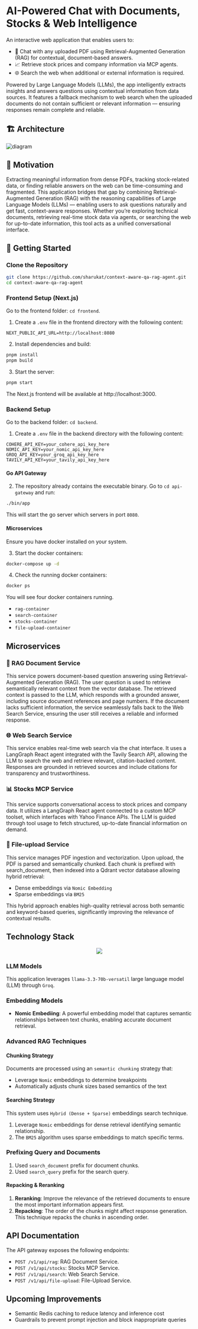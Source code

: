 # AI-Powered Chat with Documents, Stocks & Web Intelligence

An interactive web application that enables users to:
- 💬 Chat with any uploaded PDF using Retrieval-Augmented Generation (RAG) for contextual, document-based answers.
- 📈 Retrieve stock prices and company information via MCP agents.
- 🌐 Search the web when additional or external information is required.

Powered by Large Language Models (LLMs), the app intelligently extracts insights and answers questions using contextual information from data sources. It features a fallback mechanism to web search when the uploaded documents do not contain sufficient or relevant information — ensuring responses remain complete and reliable.

## 🏗️ Architecture
![diagram](https://github.com/user-attachments/assets/37b02fd0-6c82-4772-8c8f-2941cf514c74)

## 🌱 Motivation
Extracting meaningful information from dense PDFs, tracking stock-related data, or finding reliable answers on the web can be time-consuming and fragmented. This application bridges that gap by combining Retrieval-Augmented Generation (RAG) with the reasoning capabilities of Large Language Models (LLMs) — enabling users to ask questions naturally and get fast, context-aware responses. Whether you’re exploring technical documents, retrieving real-time stock data via agents, or searching the web for up-to-date information, this tool acts as a unified conversational interface. 

## 🚀 Getting Started

### Clone the Repository
```bash
git clone https://github.com/sharukat/context-aware-qa-rag-agent.git
cd context-aware-qa-rag-agent
```

### Frontend Setup (Next.js)
Go to the frontend folder: `cd frontend`.

1. Create a `.env` file in the frontend directory with the following content:
```
NEXT_PUBLIC_API_URL=http://localhost:8080
```

2. Install dependencies and build:
```bash
pnpm install
pnpm build
```

3. Start the server:
```bash
pnpm start
```

The Next.js frontend will be available at http://localhost:3000.

### Backend Setup
Go to the backend folder: `cd backend`.
1. Create a `.env` file in the backend directory with the following content:
```
COHERE_API_KEY=your_cohere_api_key_here
NOMIC_API_KEY=your_nomic_api_key_here
GROQ_API_KEY=your_groq_api_key_here
TAVILY_API_KEY=your_tavily_api_key_here
```

#### Go API Gateway
2. The repository already contains the executable binary. Go to `cd api-gateway` and run:
```bash
./bin/app
```

This will start the go server which servers in port `8080`.

#### Microservices
Ensure you have docker installed on your system.

3. Start the docker containers:
```bash
docker-compose up -d
```

4. Check the running docker containers:
```bash
docker ps
```

You will see four docker containers running.
- `rag-container`
- `search-container`
- `stocks-container`
- `file-upload-container`

## Microservices
### 🧾 RAG Document Service
This service powers document-based question answering using Retrieval-Augmented Generation (RAG). The user question is used to retrieve semantically relevant context from the vector database. The retrieved context is passed to the LLM, which responds with a grounded answer, including source document references and page numbers. If the document lacks sufficient information, the service seamlessly falls back to the Web Search Service, ensuring the user still receives a reliable and informed response.

### 🌐 Web Search Service
This service enables real-time web search via the chat interface. It uses a LangGraph React agent integrated with the Tavily Search API, allowing the LLM to search the web and retrieve relevant, citation-backed content. Responses are grounded in retrieved sources and include citations for transparency and trustworthiness. 

### 📊 Stocks MCP Service
This service supports conversational access to stock prices and company data. It utilizes a LangGraph React agent connected to a custom MCP toolset, which interfaces with Yahoo Finance APIs. The LLM is guided through tool usage to fetch structured, up-to-date financial information on demand.

### 📂 File-upload Service
This service manages PDF ingestion and vectorization. Upon upload, the PDF is parsed and semantically chunked. Each chunk is prefixed with search_document, then indexed into a Qdrant vector database allowing hybrid retrieval:
- Dense embeddings via `Nomic Embedding`
- Sparse embeddings via `BM25`

This hybrid approach enables high-quality retrieval across both semantic and keyword-based queries, significantly improving the relevance of contextual results.

## Technology Stack
<p align="center">
  <a href="https://go-skill-icons.vercel.app/">
    <img
      src="https://go-skill-icons.vercel.app/api/icons?i=python,golang,typescript,nextjs,tailwindcss,fastapi,langchain,groq,docker"
    />
  </a>
</p>

### LLM Models

This application leverages `llama-3.3-70b-versatil` large language model (LLM) through `Groq`.

### Embedding Models

- **Nomic Embediing**: A powerful embedding model that captures semantic relationships between text chunks, enabling accurate document retrieval.

### Advanced RAG Techniques

#### Chunking Strategy
Documents are processed using an `semantic chunking` strategy that:
- Leverage `Nomic` embeddings to determine breakpoints
- Automatically adjusts chunk sizes based semantics of the text

#### Searching Strategy
This system uses `Hybrid (Dense + Sparse)` embeddings search technique.
1. Leverage `Nomic` embeddings for dense retrieval identifying semantic relationship.
2. The `BM25` algorithm uses sparse embeddings to match specific terms.

### Prefixing Query and Documents
1. Used `search_document` prefix for document chunks.
2. Used `search_query` prefix for the search query.

#### Repacking & Reranking
1. **Reranking**: Improve the relevance of the retrieved documents to ensure the most important information appears first.
2. **Repacking**: The order of the chunks might affect response generation. This technique repacks the chunks in ascending order.


## API Documentation

The API gateway exposes the following endpoints:

- `POST /v1/api/rag`: RAG Document Service.
- `POST /v1/api/stocks`: Stocks MCP Service.
- `POST /v1/api/search`: Web Search Service.
- `POST /v1/api/file-upload`: File-Upload Service.

## Upcoming Improvements
- Semantic Redis caching to reduce latency and inference cost
- Guardrails to prevent prompt injection and block inappropriate queries
